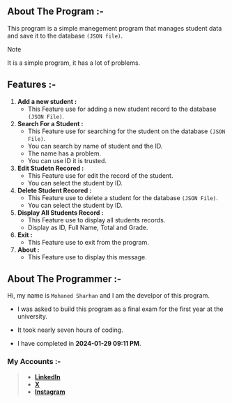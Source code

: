 ## **About The Program :-**
This program is a simple manegement program that manages student data
and save it to the database `(JSON file)`.

> [!NOTE]
> It is a simple program, it has a lot of problems.

## **Features :-**

1) **Add a new student :**
    - This Feature use for adding a new student record to the database `(JSON File)`.
2) **Search For a Student :**
    - This Feature use for searching for the student on the database `(JSON File)`.
    - You can search by name of student and the ID.
    - The name has a problem.
    - You can use ID it is trusted.
3) **Edit Studetn Recored :**
    - This Feature use for edit the record of the student.
    - You can select the student by ID.
4) **Delete Student Recored :**
    - This Feature use to delete a student for the database `(JSON File)`.
    - You can select the student by ID.
5) **Display All Students Record :**
    - This Feature use to display all students records.
    - Display as ID, Full Name, Total and Grade.
6) **Exit :**
    - This Feature use to exit from the program.
7) **About :**
    - This Feature use to display this message.

## **About The Programmer :-**
Hi, my name is `Mohaned Sharhan` and I am the develpor of this program.  
* I was asked to build this program as a final exam for the first year at the university.  

* It took nearly seven hours of coding.  
* I have completed in **2024-01-29 09:11 PM**.  

### **My Accounts :-**
> - [**LinkedIn**](https://www.linkedin.com/in/mohaned2023)  
> - [**X**](https://x.com/MrX2023M)
> - [**Instagram**](https://www.instagram.com/mr.lxzl)
